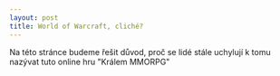 ```yaml
---
layout: post
title: World of Warcraft, cliché?
---
```


Na této stránce budeme řešit důvod, proč se lidé stále uchylují k tomu nazývat tuto online hru "Králem MMORPG"





